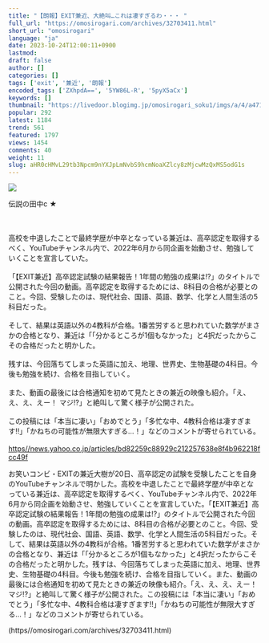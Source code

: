 ```yaml
---
title: "【朗報】EXIT兼近、大絶叫…これは凄すぎるわ・・・ "
full_url: "https://omosirogari.com/archives/32703411.html"
short_url: "omosirogari"
language: "ja"
date: 2023-10-24T12:00:11+0900
lastmod: 
draft: false
author: []
categories: []
tags: ['exit', '兼近', '朗報']
encoded_tags: ['ZXhpdA==', '5YW86L-R', '5pyX5aCx']
keywords: []
thumbnail: "https://livedoor.blogimg.jp/omosirogari_soku1/imgs/a/4/a471765b.jpg"
popular: 292
latest: 1184
trend: 561
featured: 1797
views: 1454
comments: 40
weight: 11
slug: aHR0cHMvL29tb3Npcm9nYXJpLmNvbS9hcmNoaXZlcy8zMjcwMzQxMS5odG1s
---
```


![](https://livedoor.blogimg.jp/omosirogari_soku1/imgs/a/4/a471765b.jpg)

<div><p>伝説の田中c ★ </p><br> <br> 高校を中退したことで最終学歴が中卒となっている兼近は、高卒認定を取得するべく、YouTubeチャンネル内で、2022年6月から同企画を始動させ、勉強していくことを宣言していた。 <br> <br> 「【EXIT兼近】高卒認定試験の結果報告！1年間の勉強の成果は!?」のタイトルで公開された今回の動画。高卒認定を取得するためには、8科目の合格が必要とのこと。今回、受験したのは、現代社会、国語、英語、数学、化学と人間生活の5科目だった。 <br> <br> そして、結果は英語以外の4教科が合格。1番苦労すると思われていた数学がまさかの合格となり、兼近は「「分かるところが1個もなかった」と4択だったからこその合格だったと明かした。 <br> <br> 残すは、今回落ちてしまった英語に加え、地理、世界史、生物基礎の4科目。今後も勉強を続け、合格を目指していく。 <br> <br> また、動画の最後には合格通知を初めて見たときの兼近の映像も紹介。「え、え、え、えー！ マジ!?」と絶叫して驚く様子が公開された。 <br> <br> この投稿には「本当に凄い」「おめでとう」「多忙な中、4教科合格は凄すぎます!!」「かねちの可能性が無限大すぎる…！」などのコメントが寄せられている。 <br> <br> <a target='_blank' href='https//news.yahoo.co.jp/articles/bd82259c88929c212257638e8f4b962218fcc49f'>https//news.yahoo.co.jp/articles/bd82259c88929c212257638e8f4b962218fcc49f</a> <p>お笑いコンビ・EXITの兼近大樹が20日、高卒認定の試験を受験したことを自身のYouTubeチャンネルで明かした。高校を中退したことで最終学歴が中卒となっている兼近は、高卒認定を取得するべく、YouTubeチャンネル内で、2022年6月から同企画を始動させ、勉強していくことを宣言していた。「【EXIT兼近】高卒認定試験の結果報告！1年間の勉強の成果は!?」のタイトルで公開された今回の動画。高卒認定を取得するためには、8科目の合格が必要とのこと。今回、受験したのは、現代社会、国語、英語、数学、化学と人間生活の5科目だった。そして、結果は英語以外の4教科が合格。1番苦労すると思われていた数学がまさかの合格となり、兼近は「「分かるところが1個もなかった」と4択だったからこその合格だったと明かした。残すは、今回落ちてしまった英語に加え、地理、世界史、生物基礎の4科目。今後も勉強を続け、合格を目指していく。また、動画の最後には合格通知を初めて見たときの兼近の映像も紹介。「え、え、え、えー！ マジ!?」と絶叫して驚く様子が公開された。この投稿には「本当に凄い」「おめでとう」「多忙な中、4教科合格は凄すぎます!!」「かねちの可能性が無限大すぎる…！」などのコメントが寄せられている。</p></div>

(https//omosirogari.com/archives/32703411.html)
